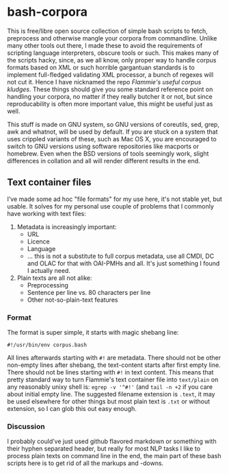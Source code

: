# bash-corpora

This is free/libre open source collection of simple bash scripts to fetch,
preprocess and otherwise mangle your corpora from commandline. Unlike many
other tools out there, I made these to avoid the requirements of scripting
language interpreters, obscure tools or such. This makes many of the scripts
hacky, since, as we all know, only proper way to handle corpus formats based on
XML or such horrible gargantuan standards is to implement full-fledged
validating XML processor, a bunch of regexes will not cut it. Hence I have
nicknamed the repo *Flammie's useful corpus kludges*. These things should
give you some standard reference point on handling your corpora, no matter if
they really butcher it or not, but since reproducability is often more
important value, this might be useful just as well. 

This stuff is made on GNU system, so GNU versions of coreutils, sed, grep, awk
and whatnot, will be used by default. If you are stuck on a system that uses
crippled variants of these, such as Mac OS X, you are encouraged to switch to
GNU versions using software repositories like macports or homebrew. Even when
the BSD versions of tools seemingly work, slight differences in collation and
all will render different results in the end.

## Text container files

I’ve made some ad hoc "file formats" for my use here, it's not stable yet, but
usable. It solves for my personal use couple of problems that I commonly have
working with text files:

1. Metadata is increasingly important:
    * URL
    * Licence
    * Language
    * ... this is not a substitute to full corpus metadata, use all
      CMDI, DC and OLAC for that with OAI-PMHs and all. It's just something
      I found I actually need.
1. Plain texts are all not alike:
    * Preprocessing
    * Sentence per line vs. 80 characters per line
    * Other not-so-plain-text features

### Format

The format is super simple, it starts with magic shebang line:

```
#!/usr/bin/env corpus.bash
```

All lines afterwards starting with `#!` are metadata. There should not be other
non-empty lines after shebang, the text-content starts after first empty line.
There should not be lines starting with `#!` in text content. This means that
pretty standard way to turn Flammie's text container file into `text/plain` on
any reasonably unixy shell is: `egrep -v '^#!'` (and `tail -n +2` if you care 
about initial empty line. The suggested filename extension is `.text`, it may
be used elsewhere for other things but most plain text is `.txt` or without
extension, so I can glob this out easy enough.

### Discussion

I probably could’ve just used github flavored markdown or something with their
hyphen separated header, but really for most NLP tasks I like to process
plain texts on command line in the end, the main part of these bash scripts here
is to get rid of all the markups and -downs.

